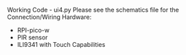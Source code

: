 Working Code - ui4.py
Please see the schematics file for the Connection/Wiring
Hardware: 
  - RPI-pico-w
  - PIR sensor
  - ILI9341 with Touch Capabilities
 

